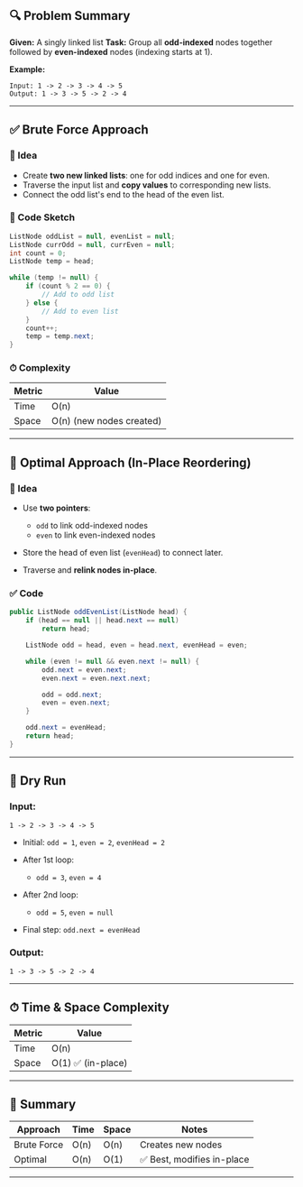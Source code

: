 ## 🔍 Problem Summary

**Given:** A singly linked list
**Task:** Group all **odd-indexed** nodes together followed by **even-indexed** nodes (indexing starts at 1).

**Example:**

```
Input: 1 -> 2 -> 3 -> 4 -> 5  
Output: 1 -> 3 -> 5 -> 2 -> 4
```

---

## ✅ Brute Force Approach

### 🔧 Idea

* Create **two new linked lists**: one for odd indices and one for even.
* Traverse the input list and **copy values** to corresponding new lists.
* Connect the odd list's end to the head of the even list.

### 🔁 Code Sketch

```java
ListNode oddList = null, evenList = null;
ListNode currOdd = null, currEven = null;
int count = 0;
ListNode temp = head;

while (temp != null) {
    if (count % 2 == 0) {
        // Add to odd list
    } else {
        // Add to even list
    }
    count++;
    temp = temp.next;
}
```

### ⏱ Complexity

| Metric | Value                     |
| ------ | ------------------------- |
| Time   | O(n)                      |
| Space  | O(n)  (new nodes created) |

---

## 🚀 Optimal Approach (In-Place Reordering)

### 🔧 Idea

* Use **two pointers**:

  * `odd` to link odd-indexed nodes
  * `even` to link even-indexed nodes
* Store the head of even list (`evenHead`) to connect later.
* Traverse and **relink nodes in-place**.

### ✅ Code

```java
public ListNode oddEvenList(ListNode head) {
    if (head == null || head.next == null)
        return head;

    ListNode odd = head, even = head.next, evenHead = even;

    while (even != null && even.next != null) {
        odd.next = even.next;
        even.next = even.next.next;

        odd = odd.next;
        even = even.next;
    }

    odd.next = evenHead;
    return head;
}
```

---

## 🧪 Dry Run

### Input:

`1 -> 2 -> 3 -> 4 -> 5`

* Initial: `odd = 1`, `even = 2`, `evenHead = 2`
* After 1st loop:

  * `odd = 3`, `even = 4`
* After 2nd loop:

  * `odd = 5`, `even = null`
* Final step: `odd.next = evenHead`

### Output:

`1 -> 3 -> 5 -> 2 -> 4`

---

## ⏱ Time & Space Complexity

| Metric | Value             |
| ------ | ----------------- |
| Time   | O(n)              |
| Space  | O(1) ✅ (in-place) |

---

## 📌 Summary

| Approach    | Time | Space | Notes                     |
| ----------- | ---- | ----- | ------------------------- |
| Brute Force | O(n) | O(n)  | Creates new nodes         |
| Optimal     | O(n) | O(1)  | ✅ Best, modifies in-place |

---
